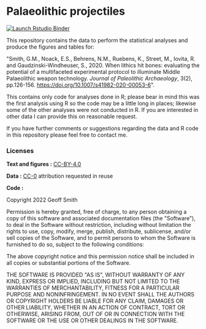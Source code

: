 # Palaeolithic projectiles

<!-- badges: start -->
[![Launch Rstudio
Binder](http://mybinder.org/badge_logo.svg)](https://mybinder.org/v2/gh/benmarwick/JPA_Palaeolithic_Projectiles/master?urlpath=rstudio)
<!-- badges: end -->

This repository contains the data to perform the statistical analyses and produce the figures and tables for:

"Smith, G.M., Noack, E.S., Behrens, N.M., Ruebens, K., Street, M., Iovita, R. and Gaudzinski-Windheuser, S., 2020. When lithics hit bones: evaluating the potential of a multifaceted experimental protocol to illuminate Middle Palaeolithic weapon technology. _Journal of Paleolithic Archaeology_, 3(2), pp.126-156. https://doi.org/10.1007/s41982-020-00053-6".

This contains only code for analyses done in R; please bear in mind this was the first analysis using R so the code may be a little long in places; likewise some of the other analyses were not conducted in R. If you are interested in other data I can provide this on reasonable request.

If you have further comments or suggestions regarding the data and R code in this repository please feel free to contact me.

### Licenses

**Text and figures :**
[CC-BY-4.0](http://creativecommons.org/licenses/by/4.0/)

**Data :** [CC-0](http://creativecommons.org/publicdomain/zero/1.0/)
attribution requested in reuse

**Code :** 

Copyright 2022 Geoff Smith

Permission is hereby granted, free of charge, to any person obtaining a copy of this software and associated documentation files (the "Software"), to deal in the Software without restriction, including without limitation the rights to use, copy, modify, merge, publish, distribute, sublicense, and/or sell copies of the Software, and to permit persons to whom the Software is furnished to do so, subject to the following conditions:

The above copyright notice and this permission notice shall be included in all copies or substantial portions of the Software.

THE SOFTWARE IS PROVIDED "AS IS", WITHOUT WARRANTY OF ANY KIND, EXPRESS OR IMPLIED, INCLUDING BUT NOT LIMITED TO THE WARRANTIES OF MERCHANTABILITY, FITNESS FOR A PARTICULAR PURPOSE AND NONINFRINGEMENT. IN NO EVENT SHALL THE AUTHORS OR COPYRIGHT HOLDERS BE LIABLE FOR ANY CLAIM, DAMAGES OR OTHER LIABILITY, WHETHER IN AN ACTION OF CONTRACT, TORT OR OTHERWISE, ARISING FROM, OUT OF OR IN CONNECTION WITH THE SOFTWARE OR THE USE OR OTHER DEALINGS IN THE SOFTWARE.

